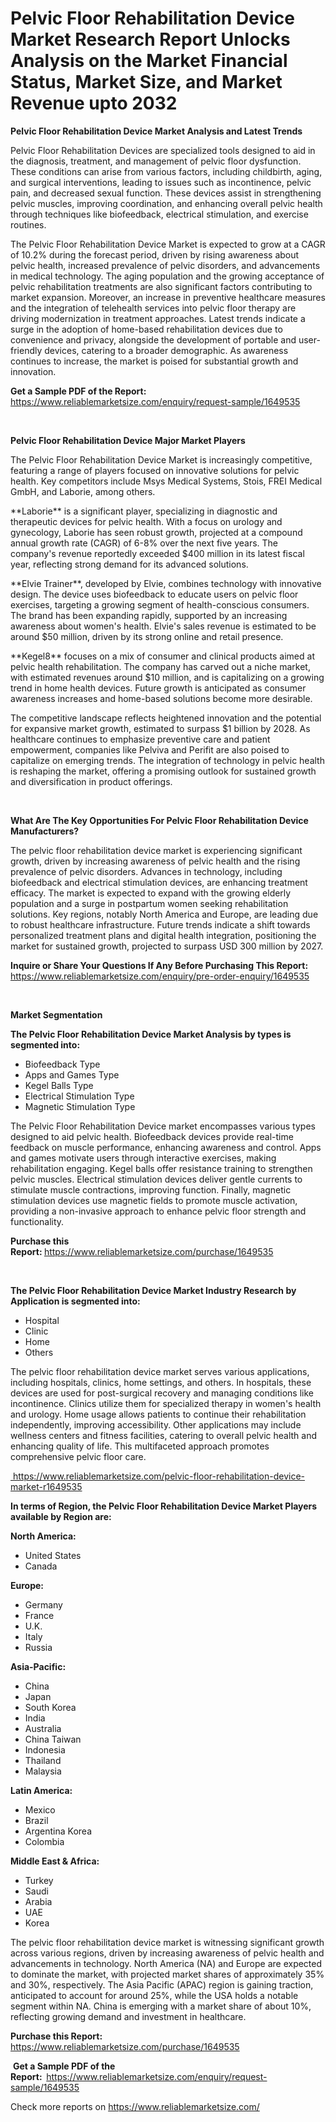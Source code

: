 <p><h1>Pelvic Floor Rehabilitation Device Market Research Report Unlocks Analysis on the Market Financial Status, Market Size, and Market Revenue upto 2032</h1></p><p><strong>Pelvic Floor Rehabilitation Device Market Analysis and Latest Trends</strong></p>
<p><p>Pelvic Floor Rehabilitation Devices are specialized tools designed to aid in the diagnosis, treatment, and management of pelvic floor dysfunction. These conditions can arise from various factors, including childbirth, aging, and surgical interventions, leading to issues such as incontinence, pelvic pain, and decreased sexual function. These devices assist in strengthening pelvic muscles, improving coordination, and enhancing overall pelvic health through techniques like biofeedback, electrical stimulation, and exercise routines.</p><p>The Pelvic Floor Rehabilitation Device Market is expected to grow at a CAGR of 10.2% during the forecast period, driven by rising awareness about pelvic health, increased prevalence of pelvic disorders, and advancements in medical technology. The aging population and the growing acceptance of pelvic rehabilitation treatments are also significant factors contributing to market expansion. Moreover, an increase in preventive healthcare measures and the integration of telehealth services into pelvic floor therapy are driving modernization in treatment approaches. Latest trends indicate a surge in the adoption of home-based rehabilitation devices due to convenience and privacy, alongside the development of portable and user-friendly devices, catering to a broader demographic. As awareness continues to increase, the market is poised for substantial growth and innovation.</p></p>
<p><strong>Get a Sample PDF of the Report:&nbsp;</strong> <a href="https://www.reliablemarketsize.com/enquiry/request-sample/1649535?utm_campaign=3460&utm_medium=2&utm_source=Github&utm_content=ia&utm_term=26032025&utm_id=pelvic-floor-rehabilitation-device">https://www.reliablemarketsize.com/enquiry/request-sample/1649535</a></p>
<p>&nbsp;</p>
<p><strong>Pelvic Floor Rehabilitation Device Major Market Players</strong></p>
<p><p>The Pelvic Floor Rehabilitation Device Market is increasingly competitive, featuring a range of players focused on innovative solutions for pelvic health. Key competitors include Msys Medical Systems, Stois, FREI Medical GmbH, and Laborie, among others.</p><p>**Laborie** is a significant player, specializing in diagnostic and therapeutic devices for pelvic health. With a focus on urology and gynecology, Laborie has seen robust growth, projected at a compound annual growth rate (CAGR) of 6-8% over the next five years. The company's revenue reportedly exceeded $400 million in its latest fiscal year, reflecting strong demand for its advanced solutions.</p><p>**Elvie Trainer**, developed by Elvie, combines technology with innovative design. The device uses biofeedback to educate users on pelvic floor exercises, targeting a growing segment of health-conscious consumers. The brand has been expanding rapidly, supported by an increasing awareness about women's health. Elvie's sales revenue is estimated to be around $50 million, driven by its strong online and retail presence.</p><p>**Kegel8** focuses on a mix of consumer and clinical products aimed at pelvic health rehabilitation. The company has carved out a niche market, with estimated revenues around $10 million, and is capitalizing on a growing trend in home health devices. Future growth is anticipated as consumer awareness increases and home-based solutions become more desirable.</p><p>The competitive landscape reflects heightened innovation and the potential for expansive market growth, estimated to surpass $1 billion by 2028. As healthcare continues to emphasize preventive care and patient empowerment, companies like Pelviva and Perifit are also poised to capitalize on emerging trends. The integration of technology in pelvic health is reshaping the market, offering a promising outlook for sustained growth and diversification in product offerings.</p></p>
<p>&nbsp;</p>
<p><strong>What Are The Key Opportunities For Pelvic Floor Rehabilitation Device Manufacturers?</strong></p>
<p><p>The pelvic floor rehabilitation device market is experiencing significant growth, driven by increasing awareness of pelvic health and the rising prevalence of pelvic disorders. Advances in technology, including biofeedback and electrical stimulation devices, are enhancing treatment efficacy. The market is expected to expand with the growing elderly population and a surge in postpartum women seeking rehabilitation solutions. Key regions, notably North America and Europe, are leading due to robust healthcare infrastructure. Future trends indicate a shift towards personalized treatment plans and digital health integration, positioning the market for sustained growth, projected to surpass USD 300 million by 2027.</p></p>
<p><strong>Inquire or Share Your Questions If Any Before Purchasing This Report:</strong> <a href="https://www.reliablemarketsize.com/enquiry/pre-order-enquiry/1649535?utm_campaign=3460&utm_medium=2&utm_source=Github&utm_content=ia&utm_term=26032025&utm_id=pelvic-floor-rehabilitation-device">https://www.reliablemarketsize.com/enquiry/pre-order-enquiry/1649535</a></p>
<p>&nbsp;</p>
<p><strong>Market Segmentation</strong></p>
<p><strong>The Pelvic Floor Rehabilitation Device Market Analysis by types is segmented into:</strong></p>
<p><ul><li>Biofeedback Type</li><li>Apps and Games Type</li><li>Kegel Balls Type</li><li>Electrical Stimulation Type</li><li>Magnetic Stimulation Type</li></ul></p>
<p><p>The Pelvic Floor Rehabilitation Device market encompasses various types designed to aid pelvic health. Biofeedback devices provide real-time feedback on muscle performance, enhancing awareness and control. Apps and games motivate users through interactive exercises, making rehabilitation engaging. Kegel balls offer resistance training to strengthen pelvic muscles. Electrical stimulation devices deliver gentle currents to stimulate muscle contractions, improving function. Finally, magnetic stimulation devices use magnetic fields to promote muscle activation, providing a non-invasive approach to enhance pelvic floor strength and functionality.</p></p>
<p><strong>Purchase this Report:&nbsp;</strong><a href="https://www.reliablemarketsize.com/purchase/1649535?utm_campaign=3460&utm_medium=2&utm_source=Github&utm_content=ia&utm_term=26032025&utm_id=pelvic-floor-rehabilitation-device">https://www.reliablemarketsize.com/purchase/1649535</a></p>
<p>&nbsp;</p>
<p><strong>The Pelvic Floor Rehabilitation Device Market Industry Research by Application is segmented into:</strong></p>
<p><ul><li>Hospital</li><li>Clinic</li><li>Home</li><li>Others</li></ul></p>
<p><p>The pelvic floor rehabilitation device market serves various applications, including hospitals, clinics, home settings, and others. In hospitals, these devices are used for post-surgical recovery and managing conditions like incontinence. Clinics utilize them for specialized therapy in women's health and urology. Home usage allows patients to continue their rehabilitation independently, improving accessibility. Other applications may include wellness centers and fitness facilities, catering to overall pelvic health and enhancing quality of life. This multifaceted approach promotes comprehensive pelvic floor care.</p></p>
<p><a href="https://www.reliablemarketsize.com/pelvic-floor-rehabilitation-device-market-r1649535?utm_campaign=3460&utm_medium=2&utm_source=Github&utm_content=ia&utm_term=26032025&utm_id=pelvic-floor-rehabilitation-device">&nbsp;https://www.reliablemarketsize.com/pelvic-floor-rehabilitation-device-market-r1649535</a></p>
<p><strong>In terms of Region, the Pelvic Floor Rehabilitation Device Market Players available by Region are:</strong></p>
<p>
    <p> <strong> North America: </strong>
        <ul>
            <li>United States</li>
            <li>Canada</li>
        </ul>
        </p> 
    <p> <strong> Europe: </strong>
        <ul>
            <li>Germany</li>
            <li>France</li>
            <li>U.K.</li>
            <li>Italy</li>
            <li>Russia</li>
        </ul>
        </p> 
    <p> <strong> Asia-Pacific: </strong>
        <ul>
            <li>China</li>
            <li>Japan</li>
            <li>South Korea</li>
            <li>India</li>
            <li>Australia</li>
            <li>China Taiwan</li>
            <li>Indonesia</li>
            <li>Thailand</li>
            <li>Malaysia</li>
        </ul>
        </p> 
    <p> <strong> Latin America: </strong>
        <ul>
            <li>Mexico</li>
            <li>Brazil</li>
            <li>Argentina Korea</li>
            <li>Colombia</li>
        </ul>
        </p> 
    <p> <strong> Middle East & Africa: </strong>
        <ul>
            <li>Turkey</li>
            <li>Saudi</li>
            <li>Arabia</li>
            <li>UAE</li>
            <li>Korea</li>
        </ul>
    </p>
    </p>
<p><p>The pelvic floor rehabilitation device market is witnessing significant growth across various regions, driven by increasing awareness of pelvic health and advancements in technology. North America (NA) and Europe are expected to dominate the market, with projected market shares of approximately 35% and 30%, respectively. The Asia Pacific (APAC) region is gaining traction, anticipated to account for around 25%, while the USA holds a notable segment within NA. China is emerging with a market share of about 10%, reflecting growing demand and investment in healthcare.</p></p>
<p><strong>Purchase this Report: </strong><a href="https://www.reliablemarketsize.com/purchase/1649535?utm_campaign=3460&utm_medium=2&utm_source=Github&utm_content=ia&utm_term=26032025&utm_id=pelvic-floor-rehabilitation-device">https://www.reliablemarketsize.com/purchase/1649535</a></p>
<p>&nbsp;<strong>Get a Sample PDF of the Report:&nbsp;&nbsp;</strong><a href="https://www.reliablemarketsize.com/enquiry/request-sample/1649535?utm_campaign=3460&utm_medium=2&utm_source=Github&utm_content=ia&utm_term=26032025&utm_id=pelvic-floor-rehabilitation-device">https://www.reliablemarketsize.com/enquiry/request-sample/1649535</a></p>
<p><strong></strong></p>
<p>Check more reports on <a href="https://www.reliablemarketsize.com/?utm_campaign=3460&utm_medium=2&utm_source=Github&utm_content=ia&utm_term=26032025&utm_id=pelvic-floor-rehabilitation-device">https://www.reliablemarketsize.com/</a></p>